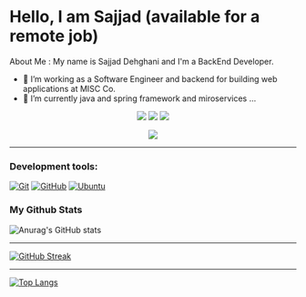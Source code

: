 # Hello, I am Sajjad (available for a remote job)

About Me :
My name is Sajjad Dehghani and I'm a BackEnd Developer. 

- 🔭 I’m working as a Software Engineer and backend for building web applications at MISC Co.
- 🌱 I’m currently java and spring framework and miroservices ...

<p align="center">
  <a href="https://www.linkedin.com/in/sajjaddehghani">
  <img src="https://img.shields.io/badge/LinkedIn-blue?style=for-the-badge&logo=linkedin&logoColor=white"/></a>
  <a href="https://github.com/sajjad-dehghani">
  <img src="https://img.shields.io/badge/-Github-181717?&logo=github&logoColor=white&style=for-the-badge"/></a>
  <a href="mailto:sajjad.dehghani68@gmail.com">
  <img src="https://img.shields.io/badge/-Gmail-D14836?logo=gmail&logoColor=white&style=for-the-badge"/></a>
</p>
<p align="center">
  <img src="https://komarev.com/ghpvc/?username=sajjad-dehghani&color=brightgreen"/>
</p>

____

### Development tools:
<a target="_blank" rel="noopener noreferrer" href="https://camo.githubusercontent.com/324ecb8e3920e6c4826b60f2afd553c8a1b6ea87782030de0eaa65bb8c8b2919/68747470733a2f2f696d672e736869656c64732e696f2f62616467652f2d4769742d4630353033323f7374796c653d666f722d7468652d6261646765266c6f676f3d676974266c6f676f436f6c6f723d7768697465"><img src="https://camo.githubusercontent.com/324ecb8e3920e6c4826b60f2afd553c8a1b6ea87782030de0eaa65bb8c8b2919/68747470733a2f2f696d672e736869656c64732e696f2f62616467652f2d4769742d4630353033323f7374796c653d666f722d7468652d6261646765266c6f676f3d676974266c6f676f436f6c6f723d7768697465" alt="Git" data-canonical-src="https://img.shields.io/badge/-Git-F05032?style=for-the-badge&amp;logo=git&amp;logoColor=white" style="max-width: 100%;"></a>
<a target="_blank" rel="noopener noreferrer" href="https://camo.githubusercontent.com/1e502b72c9bc2025739e172e9c9cf5fea78dae7f0e828ca1e2364f3c1718c42f/68747470733a2f2f696d672e736869656c64732e696f2f62616467652f2d4769746875622d3138313731373f7374796c653d666f722d7468652d6261646765266c6f676f3d676974687562266c6f676f436f6c6f723d7768697465"><img src="https://camo.githubusercontent.com/1e502b72c9bc2025739e172e9c9cf5fea78dae7f0e828ca1e2364f3c1718c42f/68747470733a2f2f696d672e736869656c64732e696f2f62616467652f2d4769746875622d3138313731373f7374796c653d666f722d7468652d6261646765266c6f676f3d676974687562266c6f676f436f6c6f723d7768697465" alt="GitHub" data-canonical-src="https://img.shields.io/badge/-Github-181717?style=for-the-badge&amp;logo=github&amp;logoColor=white" style="max-width: 100%;"></a>
<a target="_blank" rel="noopener noreferrer" href="https://camo.githubusercontent.com/d6de31463470dd4540e7ece7849e6d38d423825f113ea4ae639f4dcfd0392d82/68747470733a2f2f696d672e736869656c64732e696f2f62616467652f5562756e74752d4539353432303f7374796c653d666f722d7468652d6261646765266c6f676f3d7562756e7475266c6f676f436f6c6f723d7768697465"><img src="https://camo.githubusercontent.com/d6de31463470dd4540e7ece7849e6d38d423825f113ea4ae639f4dcfd0392d82/68747470733a2f2f696d672e736869656c64732e696f2f62616467652f5562756e74752d4539353432303f7374796c653d666f722d7468652d6261646765266c6f676f3d7562756e7475266c6f676f436f6c6f723d7768697465" alt="Ubuntu" data-canonical-src="https://img.shields.io/badge/Ubuntu-E95420?style=for-the-badge&amp;logo=ubuntu&amp;logoColor=white" style="max-width: 100%;"></a>



### My Github Stats


![Anurag's GitHub stats](https://github-readme-stats.vercel.app/api?username=sajjad-dehghani&show_icons=true&theme=algolia)

____


[![GitHub Streak](https://github-readme-streak-stats.herokuapp.com/?user=sajjad-dehghani&theme=highcontrast)](https://git.io/streak-stats)

____


[![Top Langs](https://github-readme-stats.vercel.app/api/top-langs/?username=sajjad-dehghani&&layout=compact&theme=tokyonight)](https://github.com/anuraghazra/github-readme-stats)


<!--
**sajjad-dehghani/sajjad-dehghani** is a ✨ _special_ ✨ repository because its `README.md` (this file) appears on your GitHub profile.

Here are some ideas to get you started:

- 🔭 I’m currently working on ...
- 🌱 I’m currently learning ...
- 👯 I’m looking to collaborate on ...
- 🤔 I’m looking for help with ...
- 💬 Ask me about ...
- 📫 How to reach me: ...
- 😄 Pronouns: ...
- ⚡ Fun fact: ...
-->




